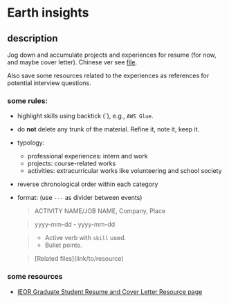 # Earth insights

## description
Jog down and accumulate projects and experiences for resume (for now, and maybe cover letter). Chinese ver see [file](chinese.md).

Also save some resources related to the experiences as references for potential interview questions.

### some rules:
- highlight skills using backtick (\`), e.g., `AWS Glue`.
- do **not** delete any trunk of the material. Refine it, note it, keep it.
- typology:
  - professional experiences: intern and work
  - projects: course-related works 
  - activities: extracurricular works like volunteering and school society
- reverse chronological order within each category
- format: (use `---` as divider between events)
  > ACTIVITY NAME/JOB NAME, Company, Place
  
  > yyyy-mm-dd - yyyy-mm-dd
  
  > - Active verb with `skill` used.
  > - Bullet points.
  
  > \[Related files](link/to/resource)

### some resources
- [IEOR Graduate Student Resume and Cover Letter Resource page](https://ieor.columbia.edu/resume-cover-letter-guidelines)

